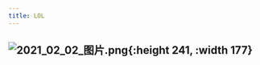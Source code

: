 ```yaml
---
title: LOL
---
```


## ![2021_02_02_图片.png](https://cdn.logseq.com/%2F7aa8ab99-753a-4230-847b-43a1c3a3ef47af0464ad-089b-4ec3-8a6b-17097488faef2021_02_02_%E5%9B%BE%E7%89%87.png?Expires=4765836551&Signature=ZUVe3KhEbyfoRAS6lxGXFYkVULB8ATA7FGWdVPmjqYEjVZdF3hEnpI3gc70phaRx9EKL6~2-M7aPTTSsipcaeTJYvf7~iwEpZi~Igbn9gCNLGUl4assiB2r2-t9bJ7h~JJwa9UTeCTfE9tposVpnZ1c7er7J~5Spiri7~OA4GQarPXJ534egCYROhUfAgd06gl5ULfwydBVN8jjURgGm9eEKquOHxJSPCSnxTnDoKuiBGTXmYz7hi1ycbzuu7IIktdC5-65Z-Y0tHWsV9q9gt6BmAdDS9Bun~GFKe~V3DIyzSt6Fkw~ZhHkMoou39CjH5dWWzkls7mcWh3gjXdJNig__&Key-Pair-Id=APKAJE5CCD6X7MP6PTEA){:height 241, :width 177}
##
